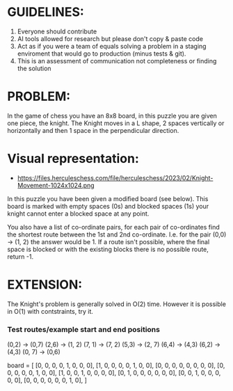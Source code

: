 # GUIDELINES:
1. Everyone should contribute
2. AI tools allowed for research but please don't copy & paste code
3. Act as if you were a team of equals solving a problem in
 a staging enviroment that would go to production
(minus tests & git).
4. This is an assessment of communication not completeness
or finding the solution


# PROBLEM:
In the game of chess you have an 8x8 board, in this puzzle you
are given one piece, the knight. The Knight moves in a L shape,
2 spaces vertically or horizontally and then 1 space in the
perpendicular direction.

# Visual representation:
- https://files.herculeschess.com/file/herculeschess/2023/02/Knight-Movement-1024x1024.png

In this puzzle you have been given a modified board (see below).
This board is marked with empty spaces (0s) and blocked spaces (1s)
your knight cannot enter a blocked space at any point.

You also have a list of co-ordinate pairs, for each pair of
co-ordinates find the shortest route between the 1st and 2nd
co-ordinate. I.e. for the pair (0,0) -> (1, 2) the answer would be 1.
If a route isn't possible, where the final space is blocked or
with the existing blocks there is no possible route, return -1.

# EXTENSION:
The Knight's problem is generally solved in O(2) time.
However it is possible in O(1) with contstraints, try it.

### Test routes/example start and end positions
(0,2) -> (0,7)
(2,6) -> (1, 2)
(7, 1) -> (7, 2)
(5,3) -> (2, 7)
(6,4) -> (4,3)
(6,2) -> (4,3)
(0, 7) -> (0,6)

board = [
    [0, 0, 0, 0, 1, 0, 0, 0],
    [1, 0, 0, 0, 0, 1, 0, 0],
    [0, 0, 0, 0, 0, 0, 0, 0],
    [0, 0, 0, 0, 0, 1, 0, 0],
    [1, 0, 0, 1, 0, 0, 0, 0],
    [0, 1, 0, 0, 0, 0, 0, 0],
    [0, 0, 1, 0, 0, 0, 0, 0],
    [0, 0, 0, 0, 0, 0, 1, 0],
]